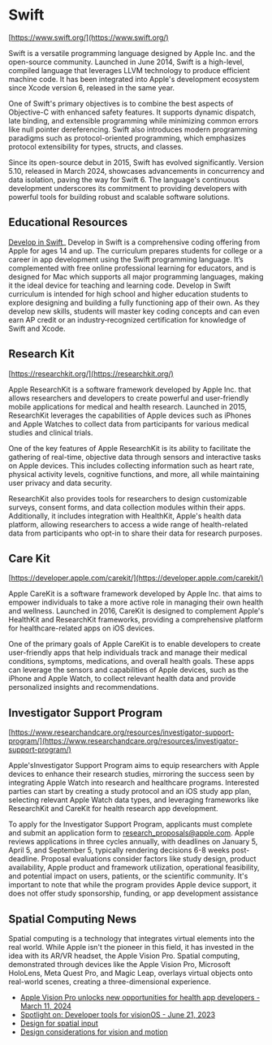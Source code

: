 # Swift
[https://www.swift.org/](https://www.swift.org/)

Swift is a versatile programming language designed by Apple Inc. and the open-source community. Launched in June 2014, Swift is a high-level, compiled language that leverages LLVM technology to produce efficient machine code. It has been integrated into Apple's development ecosystem since Xcode version 6, released in the same year.

One of Swift's primary objectives is to combine the best aspects of Objective-C with enhanced safety features. It supports dynamic dispatch, late binding, and extensible programming while minimizing common errors like null pointer dereferencing. Swift also introduces modern programming paradigms such as protocol-oriented programming, which emphasizes protocol extensibility for types, structs, and classes.

Since its open-source debut in 2015, Swift has evolved significantly. Version 5.10, released in March 2024, showcases advancements in concurrency and data isolation, paving the way for Swift 6. The language's continuous development underscores its commitment to providing developers with powerful tools for building robust and scalable software solutions.

## Educational Resources
[Develop in Swift](https://education.apple.com/learning-center/T021340A?backTo=%2Flearning-center%2FT021339A-en_US%3FbackTo%3D%2Flearning-center)_
Develop in Swift is a comprehensive coding offering from Apple for ages 14 and up. The curriculum prepares students for college or a career in app development using the Swift programming language. It’s complemented with free online professional learning for educators, and is designed for Mac which supports all major programming languages, making it the ideal device for teaching and learning code. Develop in Swift curriculum is intended for high school and higher education students to explore designing and building a fully functioning app of their own. As they develop new skills, students will master key coding concepts and can even earn AP credit or an industry‑recognized certification for knowledge of Swift and Xcode.

## Research Kit
[https://researchkit.org/](https://researchkit.org/)

Apple ResearchKit is a software framework developed by Apple Inc. that allows researchers and developers to create powerful and user-friendly mobile applications for medical and health research. Launched in 2015, ResearchKit leverages the capabilities of Apple devices such as iPhones and Apple Watches to collect data from participants for various medical studies and clinical trials.

One of the key features of Apple ResearchKit is its ability to facilitate the gathering of real-time, objective data through sensors and interactive tasks on Apple devices. This includes collecting information such as heart rate, physical activity levels, cognitive functions, and more, all while maintaining user privacy and data security.

ResearchKit also provides tools for researchers to design customizable surveys, consent forms, and data collection modules within their apps. Additionally, it includes integration with HealthKit, Apple's health data platform, allowing researchers to access a wide range of health-related data from participants who opt-in to share their data for research purposes.

## Care Kit
[https://developer.apple.com/carekit/](https://developer.apple.com/carekit/)

Apple CareKit is a software framework developed by Apple Inc. that aims to empower individuals to take a more active role in managing their own health and wellness. Launched in 2016, CareKit is designed to complement Apple's HealthKit and ResearchKit frameworks, providing a comprehensive platform for healthcare-related apps on iOS devices.

One of the primary goals of Apple CareKit is to enable developers to create user-friendly apps that help individuals track and manage their medical conditions, symptoms, medications, and overall health goals. These apps can leverage the sensors and capabilities of Apple devices, such as the iPhone and Apple Watch, to collect relevant health data and provide personalized insights and recommendations.

## Investigator Support Program
[https://www.researchandcare.org/resources/investigator-support-program/](https://www.researchandcare.org/resources/investigator-support-program/)

Apple'sInvestigator Support Program aims to equip researchers with Apple devices to enhance their research studies, mirroring the success seen by integrating Apple Watch into research and healthcare programs. Interested parties can start by creating a study protocol and an iOS study app plan, selecting relevant Apple Watch data types, and leveraging frameworks like ResearchKit and CareKit for health research app development.

To apply for the Investigator Support Program, applicants must complete and submit an application form to research_proposals@apple.com. Apple reviews applications in three cycles annually, with deadlines on January 5, April 5, and September 5, typically rendering decisions 6-8 weeks post-deadline. Proposal evaluations consider factors like study design, product availability, Apple product and framework utilization, operational feasibility, and potential impact on users, patients, or the scientific community. It's important to note that while the program provides Apple device support, it does not offer study sponsorship, funding, or app development assistance

## Spatial Computing News
Spatial computing is a technology that integrates virtual elements into the real world. While Apple isn't the pioneer in this field, it has invested in the idea with its AR/VR headset, the Apple Vision Pro. Spatial computing, demonstrated through devices like the Apple Vision Pro, Microsoft HoloLens, Meta Quest Pro, and Magic Leap, overlays virtual objects onto real-world scenes, creating a three-dimensional experience. 

* [Apple Vision Pro unlocks new opportunities for health app developers - March 11, 2024](https://www.apple.com/newsroom/2024/03/apple-vision-pro-unlocks-new-opportunities-for-health-app-developers/)
* [Spotlight on: Developer tools for visionOS - June 21, 2023](https://developer.apple.com/news/?id=765ce4l3)
* [Design for spatial input](https://developer.apple.com/wwdc23/10073)
* [Design considerations for vision and motion](https://developer.apple.com/wwdc23/10078)


